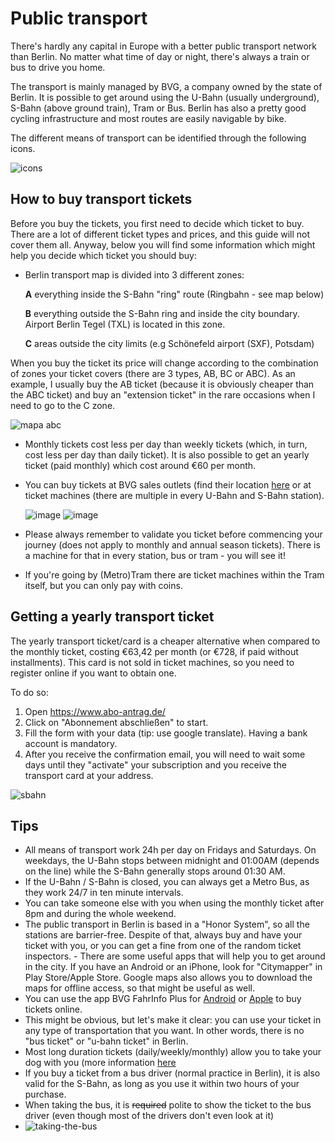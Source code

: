 # Public transport

There's hardly any capital in Europe with a better public transport network than Berlin. No matter what time of day or night, there's always a train or bus to drive you home.

The transport is mainly managed by BVG, a company owned by the state of Berlin. It is possible to get around using the U-Bahn (usually underground), S-Bahn (above ground train), Tram or Bus. Berlin has also a pretty good cycling infrastructure and most routes are easily navigable by bike.

The different means of transport can be identified through the following icons.

![icons](https://cloud.githubusercontent.com/assets/2975955/17560078/fd119d6e-5f20-11e6-9bea-dea79e3aa4db.png)

## How to buy transport tickets

Before you buy the tickets, you first need to decide which ticket to buy. There are a lot of different ticket types and prices, and this guide will not cover them all. Anyway, below you will find some information which might help you decide which ticket you should buy:

- Berlin transport map is divided into 3 different zones:

  **A** everything inside the S-Bahn "ring" route (Ringbahn - see map below)

  **B** everything outside the S-Bahn ring and inside the city boundary. Airport Berlin Tegel (TXL) is located in this zone.

  **C** areas outside the city limits (e.g Schönefeld airport (SXF), Potsdam)

When you buy the ticket its price will change according to the combination of zones your ticket covers (there are 3 types, AB, BC or ABC). As an example, I usually buy the AB ticket (because it is obviously cheaper than the ABC ticket) and buy an "extension ticket" in the rare occasions when I need to go to the C zone.

![mapa abc](https://cloud.githubusercontent.com/assets/2975955/17400833/81c83ad0-5a4a-11e6-9e8e-e4e1731cb51c.png)

- Monthly tickets cost less per day than weekly tickets (which, in turn, cost less per day than daily ticket). It is also possible to get an yearly ticket (paid monthly) which cost around €60 per month.

- You can buy tickets at BVG sales outlets (find their location [here](https://www.bvg.de/en/Tickets/Other-ways-to-buy/At-sales-outlets) or at ticket machines (there are multiple in every U-Bahn and S-Bahn station).

  ![image](https://cloud.githubusercontent.com/assets/2975955/17400420/07babecc-5a48-11e6-8303-e837b419a7b8.png)
  ![image](https://cloud.githubusercontent.com/assets/2975955/21357252/d11d403e-c6d4-11e6-9c5e-7d1e3e68efbf.png)

- Please always remember to validate  you ticket before commencing your journey (does not apply to monthly and annual season tickets). There is a machine for that in every station, bus or tram - you will see it!

- If you're going by (Metro)Tram there are ticket machines within the Tram itself, but you can only pay with coins.

## Getting a yearly transport ticket

The yearly transport ticket/card is a cheaper alternative when compared to the monthly ticket, costing €63,42 per month (or €728, if paid without installments).
This card is not sold in ticket machines, so you need to register online if you want to obtain one.

To do so:

  1. Open https://www.abo-antrag.de/
  2. Click on "Abonnement abschließen" to start.
  3. Fill the form with your data (tip: use google translate). Having a bank account is mandatory.
  4. After you receive the confirmation email, you will need to wait some days until they "activate" your subscription and you receive the transport card at your address.

![sbahn](https://cloud.githubusercontent.com/assets/2975955/21577255/c1620f34-cf54-11e6-9859-ebad96aca928.gif)

## Tips

- All means of transport work 24h per day on Fridays and Saturdays. On weekdays, the U-Bahn stops between midnight and 01:00AM (depends on the line) while the S-Bahn generally stops around 01:30 AM.
- If the U-Bahn / S-Bahn is closed, you can always get a Metro Bus, as they work 24/7 in ten minute intervals.
- You can take someone else with you when using the monthly ticket after 8pm and during the whole weekend.
- The public transport in Berlin is based in a "Honor System", so all the stations are barrier-free. Despite of that, always buy and have your ticket with you, or you can get a fine from one of the random ticket inspectors.  - There are some useful apps that will help you to get around in the city. If you have an Android or an iPhone, look for "Citymapper" in Play Store/Apple Store. Google maps also allows you to download the maps for offline access, so that might be useful as well.
- You can use the app BVG FahrInfo Plus for [Android](https://play.google.com/store/apps/details?id=de.eos.uptrade.android.fahrinfo.berlin) or [Apple](https://itunes.apple.com/de/app/bvg-fahrinfo-plus-berlin/id284971745?l=en&mt=8) to buy tickets online.
- This might be obvious, but let's make it clear: you can use your ticket in any type of transportation that you want. In other words, there is no "bus ticket" or "u-bahn ticket" in Berlin.
- Most long duration tickets (daily/weekly/monthly) allow you to take your dog with you (more information [here](https://www.bvg.de/en/Tickets/conditions-of-carriage)
- If you buy a ticket from a bus driver (normal practice in Berlin), it is also valid for the S-Bahn, as long as you use it within two hours of your purchase.
- When taking the bus, it is ~~required~~ polite to show the ticket to the bus driver (even though most of the drivers don't even look at it)
- ![taking-the-bus](https://cloud.githubusercontent.com/assets/2975955/21542148/17b0b326-cdbc-11e6-9496-6f886919a271.gif)
